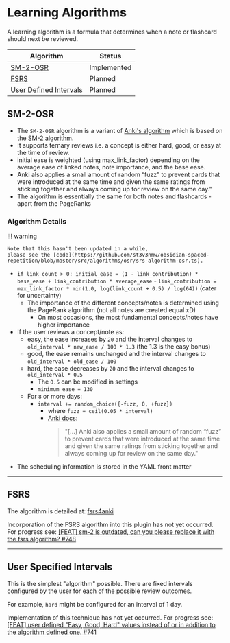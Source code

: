 # Learning Algorithms

A learning algorithm is a formula that determines when a note or flashcard should next be reviewed.

| Algorithm                                           | Status      |
| --------------------------------------------------- | ----------- |
| [SM-2-OSR](#sm-2-osr)                               | Implemented |
| [FSRS](#fsrs)                                       | Planned     |
| [User Defined Intervals](#user-specified-intervals) | Planned     |

## SM-2-OSR

- The `SM-2-OSR` algorithm is a variant of [Anki's algorithm](https://faqs.ankiweb.net/what-spaced-repetition-algorithm.html) which is based on the [SM-2 algorithm](https://www.supermemo.com/en/archives1990-2015/english/ol/sm2).
- It supports ternary reviews i.e. a concept is either hard, good, or easy at the time of review.
- initial ease is weighted (using max_link_factor) depending on the average ease of linked notes, note importance, and the base ease.
- Anki also applies a small amount of random “fuzz” to prevent cards that were introduced at the same time and given the same ratings from sticking together and always coming up for review on the same day."
- The algorithm is essentially the same for both notes and flashcards - apart from the PageRanks

### Algorithm Details

!!! warning

    Note that this hasn't been updated in a while,
    please see the [code](https://github.com/st3v3nmw/obsidian-spaced-repetition/blob/master/src/algorithms/osr/srs-algorithm-osr.ts).

- `if link_count > 0: initial_ease = (1 - link_contribution) * base_ease + link_contribution * average_ease` - `link_contribution = max_link_factor * min(1.0, log(link_count + 0.5) / log(64))` (cater for uncertainty)
    - The importance of the different concepts/notes is determined using the PageRank algorithm (not all notes are created equal xD)
        - On most occasions, the most fundamental concepts/notes have higher importance
- If the user reviews a concept/note as:
    - easy, the ease increases by `20` and the interval changes to `old_interval * new_ease / 100 * 1.3` (the 1.3 is the easy bonus)
    - good, the ease remains unchanged and the interval changes to `old_interval * old_ease / 100`
    - hard, the ease decreases by `20` and the interval changes to `old_interval * 0.5`
        - The `0.5` can be modified in settings
        - `minimum ease = 130`
    - For `8` or more days:
        - `interval += random_choice({-fuzz, 0, +fuzz})`
            - where `fuzz = ceil(0.05 * interval)`
            - [Anki docs](https://faqs.ankiweb.net/what-spaced-repetition-algorithm.html):
                > "[...] Anki also applies a small amount of random “fuzz” to prevent cards that were introduced at the same time and given the same ratings from sticking together and always coming up for review on the same day."
- The scheduling information is stored in the YAML front matter

---

## FSRS

The algorithm is detailed at:
[fsrs4anki](https://github.com/open-spaced-repetition/fsrs4anki/wiki)

Incorporation of the FSRS algorithm into this plugin has not yet occurred. For progress see:
[ [FEAT] sm-2 is outdated, can you please replace it with the fsrs algorithm? #748 ](https://github.com/st3v3nmw/obsidian-spaced-repetition/issues/748)

---

## User Specified Intervals

This is the simplest "algorithm" possible. There are fixed intervals configured by the user for each of the possible review outcomes.

For example, `hard` might be configured for an interval of 1 day.

Implementation of this technique has not yet occurred. For progress see:
[ [FEAT] user defined "Easy, Good, Hard" values instead of or in addition to the algorithm defined one. #741 ](https://github.com/st3v3nmw/obsidian-spaced-repetition/issues/741)
